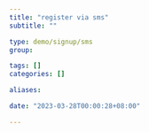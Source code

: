 ```yaml
---
title: "register via sms"
subtitle: ""

type: demo/signup/sms
group:

tags: []
categories: []

aliases:

date: "2023-03-28T00:00:28+08:00"

---
```


